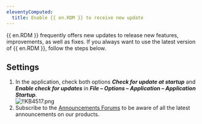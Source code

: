 ```yaml
---
eleventyComputed:
  title: Enable {{ en.RDM }} to receive new update
---
```

{{ en.RDM }} frequently offers new updates to release new features, improvements, as well as fixes. If you always want to use the latest version of {{ en.RDM }}, follow the steps below.

## Settings

1. In the application, check both options ***Check for update at startup*** and ***Enable check for updates*** in ***File – Options – Application – Application Startup***.  
![!!KB4517.png](https://webdevolutions.azureedge.net/docs/en/kb/KB4517.png)
1. Subscribe to the [Announcements Forums](/kb/remote-desktop-manager/how-to-articles/subscribe-announcements-forums/) to be aware of all the latest announcements on our products.
